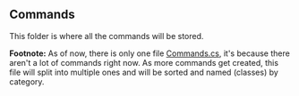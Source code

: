 ## Commands
This folder is where all the commands will be stored.

**Footnote:** As of now, there is only one file [Commands.cs](./Commands.cs), it's because there aren't a lot of commands right now. As more commands get created, this file will split into multiple ones and will be sorted and named (classes) by category.